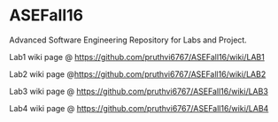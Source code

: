 # ASEFall16 


Advanced Software Engineering Repository for Labs and Project.


Lab1 wiki page @ https://github.com/pruthvi6767/ASEFall16/wiki/LAB1

Lab2 wiki page @https://github.com/pruthvi6767/ASEFall16/wiki/LAB2

Lab3 wiki page @ https://github.com/pruthvi6767/ASEFall16/wiki/LAB3

Lab4 wiki page @ https://github.com/pruthvi6767/ASEFall16/wiki/LAB4
